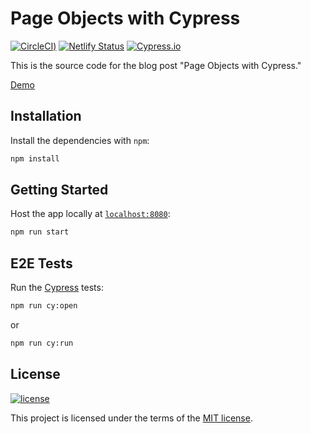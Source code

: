 # Page Objects with Cypress

[![CircleCI](https://circleci.com/gh/matthamil/page-objects-with-cypress/tree/main.svg?style=svg))](https://circleci.com/gh/matthamil/page-objects-with-cypress/tree/main) [![Netlify Status](https://api.netlify.com/api/v1/badges/fa20f8a0-10e6-4e24-940e-8269f076c51b/deploy-status)](https://app.netlify.com/sites/pageobjectswithcypress/deploys) [![Cypress.io](https://img.shields.io/badge/tested%20with-Cypress-04C38E.svg)](https://www.cypress.io/)


This is the source code for the blog post "Page Objects with Cypress."

[Demo](https://pageobjectswithcypress.netlify.app/)

## Installation

Install the dependencies with `npm`:

```sh
npm install
```

## Getting Started

Host the app locally at [`localhost:8080`](http://localhost:8080):

```sh
npm run start
```

## E2E Tests

Run the [Cypress](https://cypress.io) tests:

```sh
npm run cy:open
```

or

```sh
npm run cy:run
```

## License

[![license](https://img.shields.io/badge/license-MIT-green.svg)](https://github.com/matthamil/page-objects-with-cypress/blob/main/LICENSE)

This project is licensed under the terms of the [MIT license](/LICENSE.md).